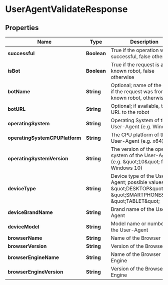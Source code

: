 
# UserAgentValidateResponse

## Properties
Name | Type | Description | Notes
------------ | ------------- | ------------- | -------------
**successful** | **Boolean** | True if the operation was successful, false otherwise |  [optional]
**isBot** | **Boolean** | True if the request is a known robot, false otherwise |  [optional]
**botName** | **String** | Optional; name of the robot if the request was from a known robot, otherwise null |  [optional]
**botURL** | **String** | Optional; if available, the URL to the robot |  [optional]
**operatingSystem** | **String** | Operating System of the User-Agent (e.g. Windows) |  [optional]
**operatingSystemCPUPlatform** | **String** | The CPU platform of the User-Agent (e.g. x64) |  [optional]
**operatingSystemVersion** | **String** | The version of the operating system of the User-Agent (e.g. \&quot;10\&quot; for Windows 10) |  [optional]
**deviceType** | **String** | Device type of the User-Agent; possible values are \&quot;DESKTOP\&quot;, \&quot;SMARTPHONE\&quot;, \&quot;TABLET\&quot; |  [optional]
**deviceBrandName** | **String** | Brand name of the User-Agent |  [optional]
**deviceModel** | **String** | Model name or number of the User-Agent |  [optional]
**browserName** | **String** | Name of the Browser |  [optional]
**browserVersion** | **String** | Version of the Browser |  [optional]
**browserEngineName** | **String** | Name of the Browser Engine |  [optional]
**browserEngineVersion** | **String** | Version of the Browser Engine |  [optional]



